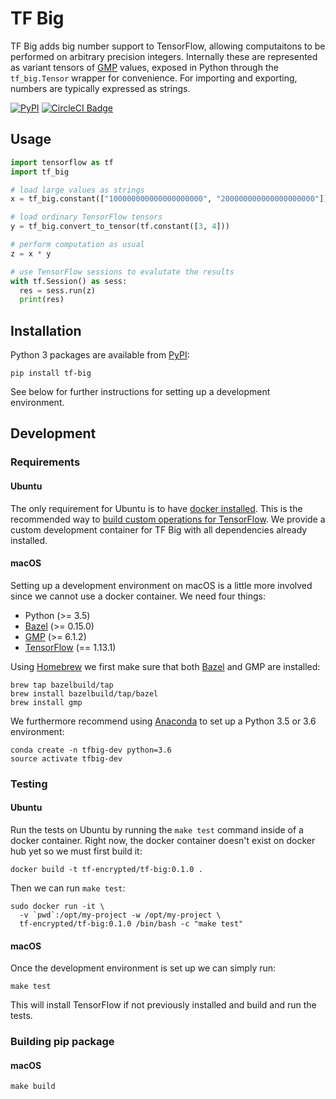# TF Big

TF Big adds big number support to TensorFlow, allowing computaitons to be performed on arbitrary precision integers. Internally these are represented as variant tensors of [GMP](https://gmplib.org/) values, exposed in Python through the `tf_big.Tensor` wrapper for convenience. For importing and exporting, numbers are typically expressed as strings.

[![PyPI](https://img.shields.io/pypi/v/tf-big.svg)](https://pypi.org/project/tf-big/) [![CircleCI Badge](https://circleci.com/gh/tf-encrypted/tf-big/tree/master.svg?style=svg)](https://circleci.com/gh/tf-encrypted/tf-big/tree/master)

## Usage

```python
import tensorflow as tf
import tf_big

# load large values as strings
x = tf_big.constant(["100000000000000000000", "200000000000000000000"])

# load ordinary TensorFlow tensors
y = tf_big.convert_to_tensor(tf.constant([3, 4]))

# perform computation as usual
z = x * y

# use TensorFlow sessions to evalutate the results
with tf.Session() as sess:
  res = sess.run(z)
  print(res)
```

## Installation

Python 3 packages are available from [PyPI](https://pypi.org/project/tf-big/):

```
pip install tf-big
```

See below for further instructions for setting up a development environment.

## Development

### Requirements

#### Ubuntu

The only requirement for Ubuntu is to have [docker installed](https://docs.docker.com/install/linux/docker-ce/ubuntu/). This is the recommended way to [build custom operations for TensorFlow](https://github.com/tensorflow/custom-op). We provide a custom development container for TF Big with all dependencies already installed.

#### macOS

Setting up a development environment on macOS is a little more involved since we cannot use a docker container. We need four things:

- Python (>= 3.5)
- [Bazel](https://www.bazel.build/) (>= 0.15.0)
- [GMP](https://gmplib.org/) (>= 6.1.2)
- [TensorFlow](https://www.tensorflow.org/) (== 1.13.1)

Using [Homebrew](https://brew.sh/) we first make sure that both [Bazel](https://docs.bazel.build/versions/master/install-os-x.html#install-with-installer-mac-os-x) and GMP are installed:

```
brew tap bazelbuild/tap
brew install bazelbuild/tap/bazel
brew install gmp
```

We furthermore recommend using [Anaconda](https://www.anaconda.com/distribution/) to set up a Python 3.5 or 3.6 environment:

```
conda create -n tfbig-dev python=3.6
source activate tfbig-dev
```

### Testing

#### Ubuntu

Run the tests on Ubuntu by running the `make test` command inside of a docker container. Right now, the docker container doesn't exist on docker hub yet so we must first build it:

```
docker build -t tf-encrypted/tf-big:0.1.0 .
```

Then we can run `make test`:

```
sudo docker run -it \
  -v `pwd`:/opt/my-project -w /opt/my-project \
  tf-encrypted/tf-big:0.1.0 /bin/bash -c "make test"
```

#### macOS

Once the development environment is set up we can simply run:

```
make test
```

This will install TensorFlow if not previously installed and build and run the tests.

### Building pip package

#### macOS

```
make build
```
